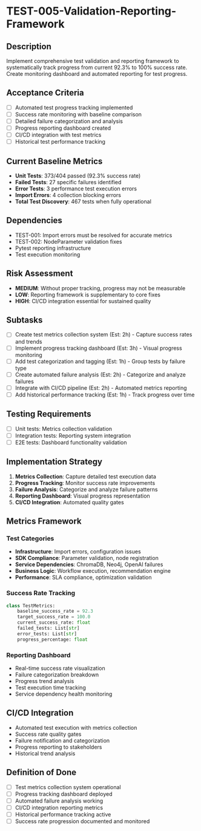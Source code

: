 # TEST-005-Validation-Reporting-Framework

## Description
Implement comprehensive test validation and reporting framework to systematically track progress from current 92.3% to 100% success rate. Create monitoring dashboard and automated reporting for test progress.

## Acceptance Criteria
- [ ] Automated test progress tracking implemented
- [ ] Success rate monitoring with baseline comparison
- [ ] Detailed failure categorization and analysis
- [ ] Progress reporting dashboard created
- [ ] CI/CD integration with test metrics
- [ ] Historical test performance tracking

## Current Baseline Metrics
- **Unit Tests**: 373/404 passed (92.3% success rate)
- **Failed Tests**: 27 specific failures identified
- **Error Tests**: 3 performance test execution errors
- **Import Errors**: 4 collection blocking errors
- **Total Test Discovery**: 467 tests when fully operational

## Dependencies
- TEST-001: Import errors must be resolved for accurate metrics
- TEST-002: NodeParameter validation fixes
- Pytest reporting infrastructure
- Test execution monitoring

## Risk Assessment
- **MEDIUM**: Without proper tracking, progress may not be measurable
- **LOW**: Reporting framework is supplementary to core fixes
- **HIGH**: CI/CD integration essential for sustained quality

## Subtasks
- [ ] Create test metrics collection system (Est: 2h) - Capture success rates and trends
- [ ] Implement progress tracking dashboard (Est: 3h) - Visual progress monitoring
- [ ] Add test categorization and tagging (Est: 1h) - Group tests by failure type
- [ ] Create automated failure analysis (Est: 2h) - Categorize and analyze failures
- [ ] Integrate with CI/CD pipeline (Est: 2h) - Automated metrics reporting
- [ ] Add historical performance tracking (Est: 1h) - Track progress over time

## Testing Requirements
- [ ] Unit tests: Metrics collection validation
- [ ] Integration tests: Reporting system integration
- [ ] E2E tests: Dashboard functionality validation

## Implementation Strategy
1. **Metrics Collection**: Capture detailed test execution data
2. **Progress Tracking**: Monitor success rate improvements
3. **Failure Analysis**: Categorize and analyze failure patterns
4. **Reporting Dashboard**: Visual progress representation
5. **CI/CD Integration**: Automated quality gates

## Metrics Framework
### Test Categories
- **Infrastructure**: Import errors, configuration issues
- **SDK Compliance**: Parameter validation, node registration
- **Service Dependencies**: ChromaDB, Neo4j, OpenAI failures
- **Business Logic**: Workflow execution, recommendation engine
- **Performance**: SLA compliance, optimization validation

### Success Rate Tracking
```python
class TestMetrics:
    baseline_success_rate = 92.3
    target_success_rate = 100.0
    current_success_rate: float
    failed_tests: List[str]
    error_tests: List[str]
    progress_percentage: float
```

### Reporting Dashboard
- Real-time success rate visualization
- Failure categorization breakdown
- Progress trend analysis
- Test execution time tracking
- Service dependency health monitoring

## CI/CD Integration
- Automated test execution with metrics collection
- Success rate quality gates
- Failure notification and categorization
- Progress reporting to stakeholders
- Historical trend analysis

## Definition of Done
- [ ] Test metrics collection system operational
- [ ] Progress tracking dashboard deployed
- [ ] Automated failure analysis working
- [ ] CI/CD integration reporting metrics
- [ ] Historical performance tracking active
- [ ] Success rate progression documented and monitored